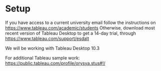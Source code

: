 # Setup
If you have access to a current university email follow the instructions on https://www.tableau.com/academic/students
Otherwise, download most recent version of Tableau Desktop to get a 14-day trial, through https://www.tableau.com/support/esdalt

We will be working with Tableau Desktop 10.3

For additional Tableau sample work: https://public.tableau.com/profile/orysya.stus#!/
